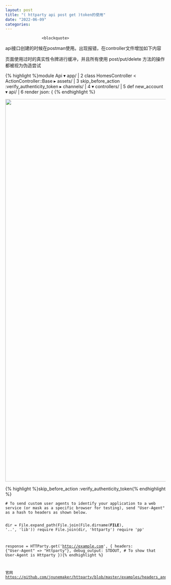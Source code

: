 ```yaml
---
layout: post
title: "( httparty api post get )token的使用"
date: "2022-06-09"
categories: 
---
```


                    <blockquote> 
 <p>api接口创建的时候在postman使用。出现报错，在controller文件增加如下内容</p> 
</blockquote> 
<p>页面使用过时的真实性令牌进行缓冲，并且所有使用 post/put/delete 方法的操作都被视为伪造尝试</p> 
{% highlight %}module Api
▾ app/                         |  2   class HomesController &lt; ActionController::Base               
  ▸ assets/                    |  3     skip_before_action :verify_authenticity_token
  ▸ channels/                  |  4     
  ▾ controllers/               |  5     def new_account
    ▾ api/                     |  6       render json: {
{% endhighlight %} 
<p><img alt="" height="1200" src="https://img-blog.csdnimg.cn/6985104f46444bdd84678be7e4090b2d.png" width="1200"></p> 
{% highlight %}skip_before_action :verify_authenticity_token{% endhighlight %} 
<pre><code class="language-ruby"># To send custom user agents to identify your application to a web service (or mask as a specific browser for testing), send "User-Agent" as a hash to headers as shown below.

dir = File.expand_path(File.join(File.dirname(__FILE__), '..', 'lib'))
require File.join(dir, 'httparty')
require 'pp'

response = HTTParty.get('http://example.com', {
  headers: {"User-Agent" =&gt; "Httparty"},
  debug_output: STDOUT, # To show that User-Agent is Httparty
}){% endhighlight %} 
<p>官网<a href="https://github.com/jnunemaker/httparty/blob/master/examples/headers_and_user_agents.rb" title="https://github.com/jnunemaker/httparty/blob/master/examples/headers_and_user_agents.rb">https://github.com/jnunemaker/httparty/blob/master/examples/headers_and_user_agents.rb</a></p> 
<p></p> 
<p></p> 
<p></p> 
<p></p> 
<p></p> 
<p></p> 
<p></p> 
<p></p> 
<p></p> 
<p></p> 
<p></p>
                
